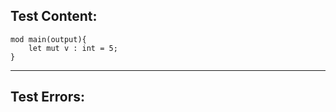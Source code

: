 
Test Content: 
-------------------------
```
mod main(output){
    let mut v : int = 5;
}
```
------------------------

Test Errors:
-------------------------
```

```
